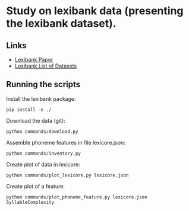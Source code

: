 # Study on lexibank data (presenting the lexibank dataset).

## Links

* [Lexibank Paper](https://share.eva.mpg.de/index.php/s/drLi7WZwtFGJosH)
* [Lexibank List of Datasets](https://docs.google.com/spreadsheets/d/1x8c_fuWkUYpDKedn2mNkKFxpwtHCFAOBUeRT8Mihy3M/edit?usp=sharing)


## Running the scripts

Install the lexibank package:

```
pip install -e ./
```

Download the data (git):

```
python commands/download.py
```

Assemble phoneme features in file lexicore.json:

```
python commands/inventory.py
```

Create plot of data in lexicore:

```
python commands/plot_lexicore.py lexicore.json
```

Create plot of a feature:

```
python commands/plot_phoneme_feature.py lexicore.json SyllableComplexity
```
